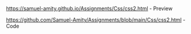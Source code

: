 
https://samuel-amity.github.io/Assignments/Css/css2.html
                      - Preview

https://github.com/Samuel-Amity/Assignments/blob/main/Css/css2.html 
                        - Code
